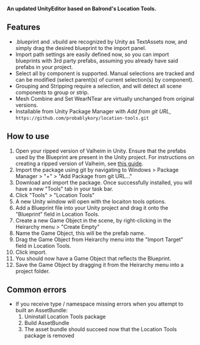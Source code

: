 **An updated UnityEditor based on Balrond's Location Tools.**

## Features
* .blueprint and .vbuild are recognized by Unity as TextAssets now, and simply drag the desired blueprint to the import panel.
* Import path settings are easily defined now, so you can import blueprints with 3rd party prefabs, assuming you already have said prefabs in your project. 
* Select all by component is supported.  Manual selections are tracked and can be modified (select parent(s) of current selection(s) by component).
* Grouping and Stripping require a selection, and will detect all scene components to group or strip.
* Mesh Combine and Set WearNTear are virtually unchanged from original versions.
* Installable from Unity Package Manager with *Add from git URL*, `https://github.com/probablykory/location-tools.git`

## How to use
1. Open your ripped version of Valheim in Unity. Ensure that the prefabs used by the Blueprint are present in the Unity project. For instructions on creating a ripped version of Valheim, see [this guide](https://github.com/Valheim-Modding/Wiki/wiki/Valheim-Unity-Project-Guide).
2. Import the package using git by navigating to Windows > Package Manager > "+" > "Add Package from git URL..."
3. Download and import the package. Once successfully installed, you will have a new "Tools" tab in your task bar.
4. Click "Tools" > "Location Tools"
5. A new Unity window will open with the locaiton tools options. 
6. Add a Blueprint file into your Unity project and drag it onto the "Blueprint" field in Location Tools.
7. Create a new Game Object in the scene, by right-clicking in the Heirarchy menu > "Create Empty"
8. Name the Game Object, this will be the prefab name.
8. Drag the Game Object from Heirarchy menu into the "Import Target" field in Location Tools. 
9. Click import. 
10. You should now have a Game Object that reflects the Blueprint. 
11. Save the Game Object by dragging it from the Heirarchy menu into a project folder.

## Common errors
- If you receive type / namespace missing errors when you attempt to built an AssetBundle:
    1. Uninstall Location Tools package
    2. Build AssetBundle
    3. The asset bundle should succeed now that the Location Tools package is removed
